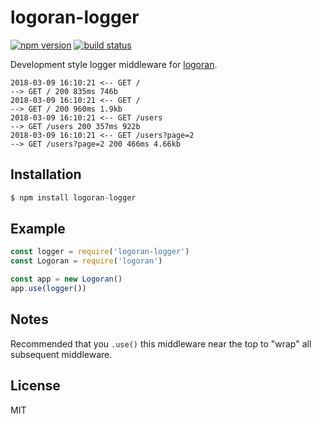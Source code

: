 
# logoran-logger

[![npm version][npm-image]][npm-url]
[![build status][travis-image]][travis-url]

 Development style logger middleware for [logoran](https://github.com/logoran/logoran).

```
2018-03-09 16:10:21 <-- GET /
--> GET / 200 835ms 746b
2018-03-09 16:10:21 <-- GET /
--> GET / 200 960ms 1.9kb
2018-03-09 16:10:21 <-- GET /users
--> GET /users 200 357ms 922b
2018-03-09 16:10:21 <-- GET /users?page=2
--> GET /users?page=2 200 466ms 4.66kb
```

## Installation

```js
$ npm install logoran-logger
```

## Example

```js
const logger = require('logoran-logger')
const Logoran = require('logoran')

const app = new Logoran()
app.use(logger())
```

## Notes

  Recommended that you `.use()` this middleware near the top
  to "wrap" all subsequent middleware.

## License

  MIT

[npm-image]: https://img.shields.io/npm/v/logoran-logger.svg?style=flat-square
[npm-url]: https://www.npmjs.com/package/logoran-logger
[travis-image]: https://img.shields.io/travis/logoran/logger.svg?style=flat-square
[travis-url]: https://travis-ci.org/logoran/logger
